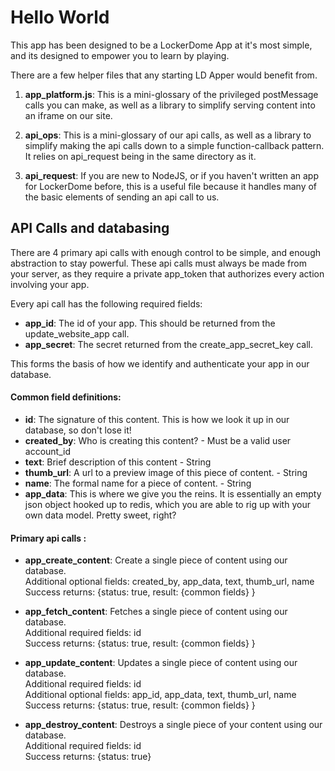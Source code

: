 # Hello World

This app has been designed to be a LockerDome App at it's most simple, and its designed to empower you to learn by playing.

There are a few helper files that any starting LD Apper would benefit from.

1. **app_platform.js**: This is a mini-glossary of the privileged postMessage calls you can make, as well as a library to simplify serving content into an iframe on our site.

2. **api_ops**: This is a mini-glossary of our api calls, as well as a library to simplify making the api calls down to a simple function-callback pattern. It relies on api_request being in the same directory as it.

3. **api_request**: If you are new to NodeJS, or if you haven't written an app for LockerDome before, this is a useful file because it handles many of the basic elements of sending an api call to us.

## API Calls and databasing

There are 4 primary api calls with enough control to be simple, and enough abstraction to stay powerful. These api calls must always be made from your server, as they require a private app_token that authorizes every action involving your app.

Every api call has the following required fields:

 * **app_id**: The id of your app. This should be returned from the update_website_app call.
 * **app_secret**: The secret returned from the create_app_secret_key call.
    
This forms the basis of how we identify and authenticate your app in our database.
    
#### Common field definitions:  

  * **id**: The signature of this content. This is how we look it up in our database, so don't lose it!  
  * **created_by**: Who is creating this content? - Must be a valid user account_id  
  * **text**: Brief description of this content - String  
  * **thumb_url**: A url to a preview image of this piece of content. - String  
  * **name**: The formal name for a piece of content. - String  
  * **app_data**: This is where we give you the reins. It is essentially an empty json object hooked up to redis, which you are able to rig up with your own data model. Pretty sweet, right?

#### Primary api calls :    

  * **app_create_content**: Create a single piece of content using our database.   
    Additional optional fields: created_by, app_data, text, thumb_url, name   
    Success returns: {status: true, result: {common fields} }   
    
  * **app_fetch_content**: Fetches a single piece of content using our database.   
    Additional required fields: id   
    Success returns: {status: true, result: {common fields} }   
    
  * **app_update_content**: Updates a single piece of content using our database.   
    Additional required fields: id   
    Additional optional fields: app_id, app_data, text, thumb_url, name   
    Success returns: {status: true, result: {common fields} }   
    
  * **app_destroy_content**: Destroys a single piece of your content using our database.   
    Additional required fields: id   
    Success returns: {status: true}   

